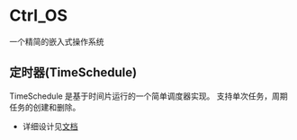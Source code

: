 # Ctrl_OS
一个精简的嵌入式操作系统

## 定时器(TimeSchedule)
TimeSchedule 是基于时间片运行的一个简单调度器实现。
支持单次任务，周期任务的创建和删除。

* 详细设计见[文档](./doc/基于时间片的任务调度(一).md)

